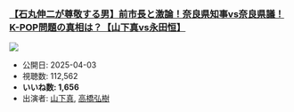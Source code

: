 ### [【石丸伸二が尊敬する男】前市長と激論！奈良県知事vs奈良県議！K-POP問題の真相は？【山下真vs永田恒】](https://www.youtube.com/watch?v=pSOPJHdu0ww)
[![](https://img.youtube.com/vi/pSOPJHdu0ww/hqdefault.jpg)](https://www.youtube.com/watch?v=pSOPJHdu0ww)
-   公開日: 2025-04-03
-   視聴数: 112,562
-   **いいね数: 1,656**
-   出演者: [山下真](/rehacq_fan/people/山下真 "wikilink"), [高橋弘樹](/rehacq_fan/people/高橋弘樹 "wikilink")
